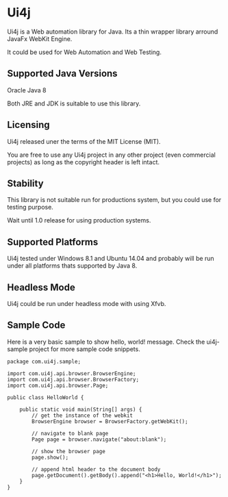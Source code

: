 Ui4j
====

Ui4j is a Web automation library for Java. Its a thin wrapper library arround JavaFx WebKit Engine.

It could be used for Web Automation and Web Testing.

Supported Java Versions
-----------------------

Oracle Java 8

Both JRE and JDK is suitable to use this library.

Licensing
---------
Ui4j released uner the terms of the MIT License (MIT).

You are free to use any Ui4j project in any other project (even commercial projects) as long as the copyright header is left intact.


Stability
---------
This library is not suitable run for productions system, but you could use for testing purpose.

Wait until 1.0 release for using production systems.


Supported Platforms
-------------------
Ui4j tested under Windows 8.1 and Ubuntu 14.04 and probably will be run under all platforms thats supported by Java 8.


Headless Mode
-------------
Ui4j could be run under headless mode with using Xfvb.


Sample Code
-----------

Here is a very basic sample to show hello, world! message.
Check the ui4j-sample project for more sample code snippets.

```
package com.ui4j.sample;

import com.ui4j.api.browser.BrowserEngine;
import com.ui4j.api.browser.BrowserFactory;
import com.ui4j.api.browser.Page;

public class HelloWorld {

    public static void main(String[] args) {
        // get the instance of the webkit
        BrowserEngine browser = BrowserFactory.getWebKit();

        // navigate to blank page
        Page page = browser.navigate("about:blank");

        // show the browser page
        page.show();

        // append html header to the document body
        page.getDocument().getBody().append("<h1>Hello, World!</h1>");
    }
}
```

